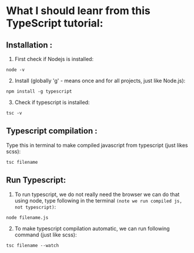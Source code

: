 # What I should leanr from this TypeScript tutorial:
## Installation :
1. First check if Nodejs is installed:
~~~
node -v 
~~~
2. Install (globally 'g' - means once and for all projects, just like Node.js):
~~~
npm install -g typescript
~~~
3. Check if typescript is installed:
~~~
tsc -v
~~~

## Typescript compilation :
Type this in terminal to make compiled javascript from typescript (just likes scss):
~~~
tsc filename
~~~

## Run Typescript:
1. To run typescript, we do not really need the browser we can do that using node, type following in the terminal ``(note we run compiled js, not typescript)``:
~~~
node filename.js
~~~
2. To make typescript compilation automatic, we can run following command (just like scss):
~~~
tsc filename --watch
~~~